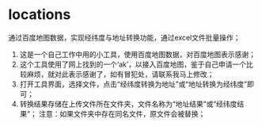 # locations
通过百度地图数据，实现经纬度与地址转换功能，通过excel文件批量操作；

1. 这是一个自己工作中用的小工具，使用百度地图数据，对百度地图表示感谢；
2. 这个工具使用了网上找到的一个‘ak’，以接入百度地图，鉴于自己申请一个比较麻烦，就对此表示感谢了，如有冒犯处，请联系我马上修改；
3. 打开工具界面，选择文件，点击“经纬度转换为地址”或“地址转换为经纬度”即可；
4. 转换结果存储在上传文件所在文件夹，文件名称为“地址结果”或“经纬度结果”；
   注意：如果文件夹中存在同名文件，原文件会被替换；
